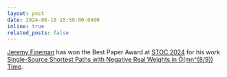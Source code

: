 ```yaml
---
layout: post
date: 2024-06-18 15:59:00-0400
inline: true
related_posts: false
---
```


[Jeremy Fineman](https://people.cs.georgetown.edu/~jfineman/) has won the Best Paper Award at [STOC 2024](https://acm-stoc.org/stoc2024/STOCprogram.html) for his work [Single-Source Shortest Paths with Negative Real Weights in Õ(mn^(8/9)) Time](https://dl.acm.org/doi/10.1145/3618260.3649614). 
